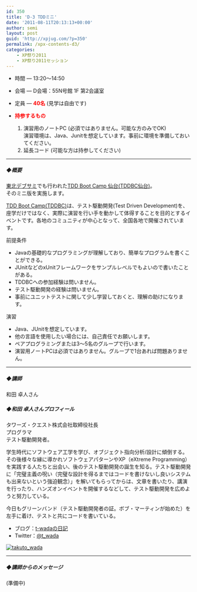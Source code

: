 ```yaml
---
id: 350
title: 'D-3 TDDミニ'
date: '2011-08-11T20:13:13+00:00'
author: semi
layout: post
guid: 'http://xpjug.com/?p=350'
permalink: /xpx-contents-d3/
categories:
    - XP祭り2011
    - XP祭り2011セッション
---
```


- 時間 — 13:20～14:50
- 会場 — D会場：55N号館 1F 第2会議室
- 定員 — **<font color="red">40名</font>** (見学は自由です)

- <font color="red">**持参するもの**</font>
    1. 演習用のノートPC (必須ではありません。可能な方のみでOK)  
        演習環境は、Java、Junitを想定しています。事前に環境を準備しておいてください。
    2. 延長コード (可能な方は持参してください)

---

##### ◆概要

[東北デブサミ](http://codezine.jp/devsumi/2011/tohoku)でも行われた[TDD Boot Camp 仙台(TDDBC仙台)](http://codezine.jp/devsumi/2011/tohoku/special/)。  
そのミニ版を実施します。

[TDD Boot Camp(TDDBC)](http://devtesting.jp/tddbc/)は、テスト駆動開発(Test Driven Development)を、座学だけではなく、実際に演習を行い手を動かして体得することを目的とするイベントです。各地のコミュニティが中心となって、全国各地で開催されています。

前提条件

- Javaの基礎的なプログラミングが理解しており、簡単なプログラムを書くことができる。
- JUnitなどのxUnitフレームワークをサンプルレベルでもよいので書いたことがある。
- TDDBCへの参加経験は問いません。
- テスト駆動開発の経験は問いません。
- 事前にユニットテストに関して少し学習しておくと、理解の助けになります。

演習

- Java、JUnitを想定しています。
- 他の言語を使用したい場合には、自己責任でお願いします。
- ペアプログラミングまたは3～5名のグループで行います。
- 演習用ノートPCは必須ではありません。グループで1台あれば問題ありません。

---

##### ◆講師

和田 卓人さん

##### ◆和田 卓人さんプロフィール

タワーズ・クエスト株式会社取締役社長  
プログラマ  
テスト駆動開発者。

学生時代にソフトウェア工学を学び、オブジェクト指向分析/設計に傾倒する。その後様々な縁に導かれソフトウェアパターンやXP（eXtreme Programming）を実践する人たちと出会い、後のテスト駆動開発の誕生を知る。テスト駆動開発に「完璧主義の呪い（完璧な設計を得るまではコードを書けないし良いシステムも出来ないという強迫観念）」を解いてもらってからは、文章を書いたり、講演を行ったり、ハンズオンイベントを開催するなどして、テスト駆動開発を広めようと努力している。

今日もグリーンバンド（テスト駆動開発者の証。ボブ・マーティンが始めた）を左手に着け、テストと共にコードを書いている。

- ブログ：[t-wadaの日記](http://d.hatena.ne.jp/t-wada)
- Twitter：[@t\_wada](http://twitter.com/#!/t_wada)

[![](http://xpjug.com/wp-content/uploads/2011/09/takuto_wada.gif "takuto_wada")](http://xpjug.com/wp-content/uploads/2011/09/takuto_wada.gif)

---

##### ◆講師からのメッセージ

(準備中)